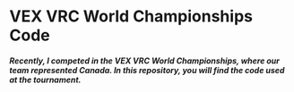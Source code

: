 # VEX VRC World Championships Code
##### Recently, I competed in the VEX VRC World Championships, where our team represented Canada. In this repository, you will find the code used at the tournament.

